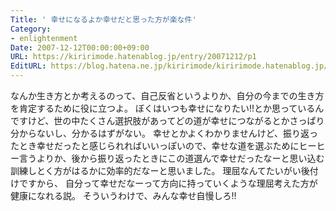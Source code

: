```yaml
---
Title: ' 幸せになるよか幸せだと思った方が楽な件'
Category:
- enlightenment
Date: 2007-12-12T00:00:00+09:00
URL: https://kiririmode.hatenablog.jp/entry/20071212/p1
EditURL: https://blog.hatena.ne.jp/kiririmode/kiririmode.hatenablog.jp/atom/entry/8454420450078215943
---
```



なんか生き方とか考えるのって、自己反省というよりか、自分の今までの生き方を肯定するために役に立つよ。
ぼくはいつも幸せになりたい!!とか思っているんですけど、世の中たくさん選択肢があってどの道が幸せにつながるとかさっぱり分からないし、分かるはずがない。
幸せとかよくわかりませんけど、振り返ったとき幸せだったと感じられればいいっぽいので、幸せな道を選ぶためにヒーヒー言うよりか、後から振り返ったときにこの道選んで幸せだったなーと思い込む訓練しとく方がはるかに効率的だなーと思いました。
理屈なんてたいがい後付けですから、 自分って幸せだなーって方向に持っていくような理屈考えた方が健康になれる説。
そういうわけで、みんな幸せ自慢しろ!!
